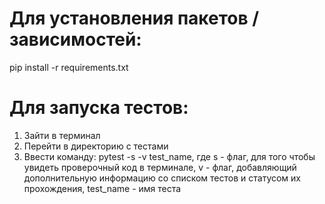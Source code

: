 # Для установления пакетов / зависимостей:
pip install -r requirements.txt

# Для запуска тестов:
1. Зайти в терминал
2. Перейти в директорию с тестами
3. Ввести команду: pytest -s -v test_name, где s - флаг, для того чтобы увидеть проверочный код в терминале, v - флаг, добавляющий дополнительную информацию со списком тестов и статусом их прохождения, test_name - имя теста
